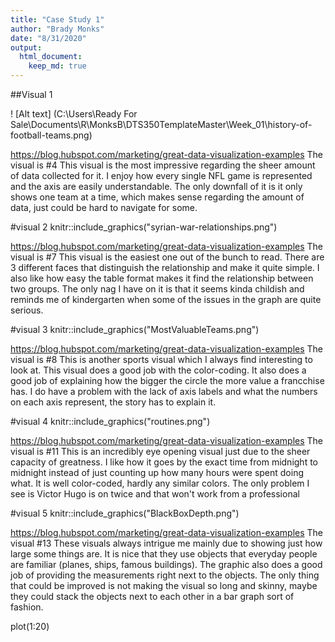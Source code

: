 ```yaml
---
title: "Case Study 1"
author: "Brady Monks"
date: "8/31/2020"
output: 
  html_document:
    keep_md: true  
---
```


##Visual 1

! [Alt text] (C:\Users\Ready For Sale\Documents\R\MonksB\DTS350TemplateMaster\Week_01\history-of-football-teams.png)


https://blog.hubspot.com/marketing/great-data-visualization-examples
 The visual is #4
This visual is the most impressive regarding the sheer amount of data collected for it. I enjoy how every single NFL game is represented and the axis are easily understandable. The only downfall of it is it only shows one team at a time, which makes sense regarding the amount of data, just could be hard to navigate for some. 

#visual 2
knitr::include_graphics("syrian-war-relationships.png")

https://blog.hubspot.com/marketing/great-data-visualization-examples
 The visual is #7 
This visual is the easiest one out of the bunch to read. There are 3 different faces that distinguish the relationship and make it quite simple. I also like how easy the table format makes it find the relationship between two groups. The only nag I have on it is that it seems kinda childish and reminds me of kindergarten when some of the issues in the graph are quite serious. 

#visual 3
knitr::include_graphics("MostValuableTeams.png")

https://blog.hubspot.com/marketing/great-data-visualization-examples
 The visual is #8
This is another sports visual which I always find interesting to look at. This visual does a good job with the color-coding. It also does a good job of explaining how the bigger the circle the more value a francchise has. I do have a problem with the lack of axis labels and what the numbers on each axis represent, the story has to explain it. 

#visual 4
knitr::include_graphics("routines.png")

https://blog.hubspot.com/marketing/great-data-visualization-examples
 The visual is #11
This is an incredibly eye opening visual just due to the sheer capacity of greatness. I like how it goes by the exact time from midnight to midnight instead of just counting up how many hours were spent doing what. It is well color-coded, hardly any similar colors.  The only problem I see is Victor Hugo is on twice and that won't work from a professional 

#visual 5
knitr::include_graphics("BlackBoxDepth.png") 

https://blog.hubspot.com/marketing/great-data-visualization-examples
 The visual #13
 These visuals always intrigue me mainly due to showing just how large some things are. It is nice that they use objects that everyday people are familiar (planes, ships, famous buildings). The graphic also does a good job of providing the measurements right next to the objects. The only thing that could be improved is not making the visual so long and skinny, maybe they could stack the objects next to each other in a bar graph sort of fashion. 
 

plot(1:20)
